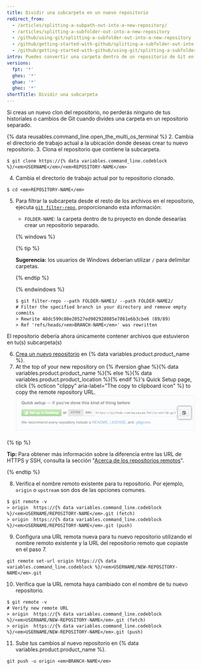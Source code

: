 ```yaml
---
title: Dividir una subcarpeta en un nuevo repositorio
redirect_from:
  - /articles/splitting-a-subpath-out-into-a-new-repository/
  - /articles/splitting-a-subfolder-out-into-a-new-repository
  - /github/using-git/splitting-a-subfolder-out-into-a-new-repository
  - /github/getting-started-with-github/splitting-a-subfolder-out-into-a-new-repository
  - /github/getting-started-with-github/using-git/splitting-a-subfolder-out-into-a-new-repository
intro: Puedes convertir una carpeta dentro de un repositorio de Git en un nuevo repositorio.
versions:
  fpt: '*'
  ghes: '*'
  ghae: '*'
  ghec: '*'
shortTitle: Dividir una subcarpeta
---
```


Si creas un nuevo clon del repositorio, no perderás ninguno de tus historiales o cambios de Git cuando divides una carpeta en un repositorio separado.

{% data reusables.command_line.open_the_multi_os_terminal %}
2. Cambia el directorio de trabajo actual a la ubicación donde deseas crear tu nuevo repositorio.
3. Clona el repositorio que contiene la subcarpeta.
  ```shell
  $ git clone https://{% data variables.command_line.codeblock %}/<em>USERNAME</em>/<em>REPOSITORY-NAME</em>
  ```
4. Cambia el directorio de trabajo actual por tu repositorio clonado.
  ```shell
  $ cd <em>REPOSITORY-NAME</em>
  ```
5. Para filtrar la subcarpeta desde el resto de los archivos en el repositorio, ejecuta [`git filter-repo`](https://github.com/newren/git-filter-repo), proporcionando esta información:
    - `FOLDER-NAME`: la carpeta dentro de tu proyecto en donde desearías crear un repositorio separado.

    {% windows %}

      {% tip %}

      **Sugerencia:** los usuarios de Windows deberían utilizar `/` para delimitar carpetas.

      {% endtip %}

    {% endwindows %}

    ```shell
    $ git filter-repo --path FOLDER-NAME1/ --path FOLDER-NAME2/
    # Filter the specified branch in your directory and remove empty commits
    > Rewrite 48dc599c80e20527ed902928085e7861e6b3cbe6 (89/89)
    > Ref 'refs/heads/<em>BRANCH-NAME</em>' was rewritten
    ```
  El repositorio debería ahora únicamente contener archivos que estuvieron en tu(s) subcarpeta(s)

6. [Crea un nuevo repositorio](/articles/creating-a-new-repository/) en {% data variables.product.product_name %}.
7. At the top of your new repository on {% ifversion ghae %}{% data variables.product.product_name %}{% else %}{% data variables.product.product_location %}{% endif %}'s Quick Setup page, click {% octicon "clippy" aria-label="The copy to clipboard icon" %} to copy the remote repository URL. ![Copiar el campo de URL de repositorio remoto](/assets/images/help/repository/copy-remote-repository-url-quick-setup.png)

  {% tip %}

  **Tip:** Para obtener más información sobre la diferencia entre las URL de HTTPS y SSH, consulta la sección "[Acerca de los repositorios remotos](/github/getting-started-with-github/about-remote-repositories)".

  {% endtip %}

8. Verifica el nombre remoto existente para tu repositorio. Por ejemplo, `origin` o `upstream` son dos de las opciones comunes.
  ```shell
  $ git remote -v
  > origin  https://{% data variables.command_line.codeblock %}/<em>USERNAME/REPOSITORY-NAME</em>.git (fetch)
  > origin  https://{% data variables.command_line.codeblock %}/<em>USERNAME/REPOSITORY-NAME</em>.git (push)
  ```

9. Configura una URL remota nueva para tu nuevo repositorio utilizando el nombre remoto existente y la URL del repositorio remoto que copiaste en el paso 7.
  ```shell
  git remote set-url origin https://{% data variables.command_line.codeblock %}/<em>USERNAME/NEW-REPOSITORY-NAME</em>.git
  ```
10. Verifica que la URL remota haya cambiado con el nombre de tu nuevo repositorio.
  ```shell
  $ git remote -v
  # Verify new remote URL
  > origin  https://{% data variables.command_line.codeblock %}/<em>USERNAME/NEW-REPOSITORY-NAME</em>.git (fetch)
  > origin  https://{% data variables.command_line.codeblock %}/<em>USERNAME/NEW-REPOSITORY-NAME</em>.git (push)
  ```
11. Sube tus cambios al nuevo repositorio en {% data variables.product.product_name %}.
  ```shell
  git push -u origin <em>BRANCH-NAME</em>
  ```
